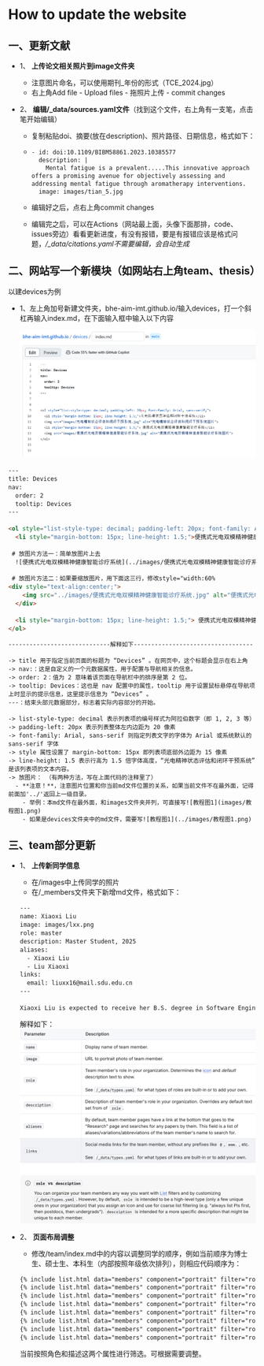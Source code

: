 # How to update the website
## 一、更新文献
- 1、 **上传论文相关照片到image文件夹**

  - 注意图片命名，可以使用期刊_年份的形式（TCE_2024.jpg）
  - 右上角Add file - Upload files - 拖照片上传 - commit changes

- 2、 **编辑/_data/sources.yaml文件**（找到这个文件，右上角有一支笔，点击笔开始编辑）

  - 复制粘贴doi、摘要(放在description)、照片路径、日期信息，格式如下：

  - ```
    - id: doi:10.1109/BIBM58861.2023.10385577
      description: |
        Mental fatigue is a prevalent.....This innovative approach offers a promising avenue for objectively assessing and addressing mental fatigue through aromatherapy interventions.
      image: images/tian_5.jpg
    ```

  - 编辑好之后，点右上角commit changes

  - 编辑完之后，可以在Actions（网站最上面，头像下面那排，code、issues旁边）看看更新进度，有没有报错，要是有报错应该是格式问题，*/_data/citations.yaml不需要编辑，会自动生成*



## 二、网站写一个新模块（如网站右上角team、thesis）

以建devices为例

- 1、左上角加号新建文件夹，bhe-aim-imt.github.io/输入devices，打一个斜杠再输入index.md，在下面输入框中输入以下内容

  ![教程图1](images/教程图1.png)

```html
---
title: Devices
nav:
  order: 2
  tooltip: Devices
---

<ol style="list-style-type: decimal; padding-left: 20px; font-family: Arial, sans-serif;">
  <li style="margin-bottom: 15px; line-height: 1.5;">便携式光电双模精神健康智能诊疗系统</li>

 # 放图片方法一：简单放图片上去
  ![便携式光电双模精神健康智能诊疗系统](../images/便携式光电双模精神健康智能诊疗系统.jpg)

 # 放图片方法二：如果要缩放图片，用下面这三行，修改style="width:60%
<div style="text-align:center;">
    <img src="../images/便携式光电双模精神健康智能诊疗系统.jpg" alt="便携式光电双模精神健康智能诊疗系统" style="width:60%;">
  </div>

  <li style="margin-bottom: 15px; line-height: 1.5;"> 便携式光电双模精神健康智能诊疗系统</li>
</ol>
```
    -----------------------------解释如下----------------------------------
    
    -> title 用于指定当前页面的标题为 “Devices” 。在网页中，这个标题会显示在右上角
    -> nav:：这是自定义的一个元数据属性，用于配置与导航相关的信息。
    -> order: 2：值为 2 意味着该页面在导航栏中的排序是第 2 位。
    -> tooltip: Devices：这也是 nav 配置中的属性，tooltip 用于设置鼠标悬停在导航项上时显示的提示信息，这里提示信息为 “Devices” 。
    ---：结束头部元数据部分，标志着实际内容部分的开始。
    
    -> list-style-type: decimal 表示列表项的编号样式为阿拉伯数字（即 1, 2, 3 等）
    -> padding-left: 20px 表示列表整体左内边距为 20 像素
    -> font-family: Arial, sans-serif 则指定列表文字的字体为 Arial 或系统默认的 sans-serif 字体
    -> style 属性设置了 margin-bottom: 15px 即列表项底部外边距为 15 像素
    -> line-height: 1.5 表示行高为 1.5 倍字体高度，“光电精神状态评估和闭环干预系统” 是该列表项的文本内容。
    -> 放图片： （有两种方法，写在上面代码的注释里了）
      - **注意！**，注意图片位置和你当前md文件位置的关系，如果当前文件不在最外面，记得前面加'../'返回上一级目录。
        - 举例：本md文件在最外面，和images文件夹并列，可直接写![教程图1](images/教程图1.png)
        - 如果是devices文件夹中的md文件，需要写![教程图1](../images/教程图1.png)

## 三、team部分更新
- 1、 **上传新同学信息**
  - 在/images中上传同学的照片
  - 在/_members文件夹下新增md文件，格式如下：
  
  ```html
  ---
  name: Xiaoxi Liu
  image: images/lxx.png
  role: master
  description: Master Student, 2025
  aliases:
    - Xiaoxi Liu
    - Liu Xiaoxi
  links:
    email: liuxx16@mail.sdu.edu.cn
  ---

  Xiaoxi Liu is expected to receive her B.S. degree in Software Engineering from the School of Software, Shandong University, Jinan, China, in   June 2025. She has been accepted into the School of Medical Technology at Beijing Institute of Technology, Beijing, China, to pursue a  Master's degree. Her current research interests include reinforcement learning, deep learning, and generative artificial intelligence.
  ```
  解释如下：
  ![教程图2](images/教程图2.png)
- 2、 **页面布局调整**
  - 修改/team/index.md中的内容以调整同学的顺序，例如当前顺序为博士生、硕士生、本科生（内部按照年级依次排列），则相应代码顺序为：
  
  ```html
  {% include list.html data="members" component="portrait" filter="role == 'phd' and description == 'PhD Student, 2023'" %}
  {% include list.html data="members" component="portrait" filter="role == 'phd' and description == 'PhD Student, 2024'" %}
  {% include list.html data="members" component="portrait" filter="role =='master' and description == 'Master Student, 2023'" %}
  {% include list.html data="members" component="portrait" filter="role =='master' and description == 'Master Student, 2024'" %}
  {% include list.html data="members" component="portrait" filter="role =='master' and description == 'Master Student, 2025'" %}
  {% include list.html data="members" component="portrait" filter="role == 'undergrad' and description == 'Bachelor Student, 2022'" %}
  {% include list.html data="members" component="portrait" filter="role == 'undergrad' and description == 'Bachelor Student, 2023'" %}
  {% include list.html data="members" component="portrait" filter="role == 'undergrad' and description == 'Bachelor Student, 2024'" %}
  ```
  当前按照角色和描述这两个属性进行筛选。可根据需要调整。
